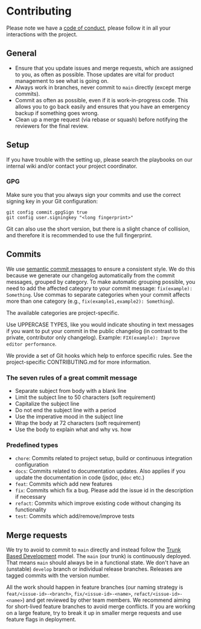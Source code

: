 # Contributing

Please note we have a [code of conduct](./CODE_OF_CONDUCT.md), please follow it in all your interactions with the project.

## General

* Ensure that you update issues and merge requests, which are assigned to you, as often as possible. Those updates are vital for product management to see what is going on.
* Always work in branches, never commit to `main` directly (except merge commits).
* Commit as often as possible, even if it is work-in-progress code. This allows you to go back easily and ensures that you have an emergency backup if something goes wrong.
* Clean up a merge request (via rebase or squash) before notifying the reviewers for the final review.

## Setup

If you have trouble with the setting up, please search the playbooks on our internal wiki and/or contact your project coordinator.

### GPG

Make sure you that you always sign your commits and use the correct signing key in your Git configuration:

```shell
git config commit.gpgSign true
git config user.signingkey "<long fingerprint>"
```

Git can also use the short version, but there is a slight chance of collision, and therefore it is recommended to use the full fingerprint.

## Commits

We use [semantic commit messages][2] to ensure a consistent style. We do this because we generate our changelog automatically from the commit messages, grouped by category. To make automatic grouping possible, you need to add the affected category to your commit message: `fix(example): Something`. Use commas to separate categories when your commit affects more than one category (e.g., `fix(example1,example2): Something`).

The available categories are project-specific.

Use UPPERCASE TYPES, like you would indicate shouting in text messages if you want to put your commit in the public changelog (in contrast to the private, contributor only changelog). Example: `FIX(example): Improve editor performance`.

We provide a set of Git hooks which help to enforce specific rules. See the project-specific CONTRIBUTING.md for more information.

### The seven rules of a great commit message

* Separate subject from body with a blank line
* Limit the subject line to 50 characters (soft requirement)
* Capitalize the subject line
* Do not end the subject line with a period
* Use the imperative mood in the subject line
* Wrap the body at 72 characters (soft requirement)
* Use the body to explain what and why vs. how

### Predefined types

* `chore`: Commits related to project setup, build or continuous integration configuration
* `docs`: Commits related to documentation updates. Also applies if you update the documentation in code (jsdoc, `@doc` etc.)
* `feat`: Commits which add new features
* `fix`: Commits which fix a bug. Please add the issue id in the description if necessary
* `refact`: Commits which improve existing code without changing its functionality
* `test`: Commits which add/remove/improve tests

## Merge requests

We try to avoid to commit to `main` directly and instead follow the [Trunk Based Development](https://trunkbaseddevelopment.com/) model. The `main` (our trunk) is continuously deployed. That means `main` should always be in a functional state. We don't have an (unstable) `develop` branch or individual release branches. Releases are tagged commits with the version number.

All the work should happen in feature branches (our naming strategy is `feat/<issue-id>-<branch>`, `fix/<issue-id>-<name>`, `refact/<issue-id>-<name>`) and get reviewed by other team members. We recommend aiming for short-lived feature branches to avoid merge conflicts. If you are working on a large feature, try to break it up in smaller merge requests and use feature flags in deployment.

[1]: https://medium.com/@maoberlehner/monorepos-in-the-wild-33c6eb246cb9
[2]: https://seesparkbox.com/foundry/semantic_commit_messages
